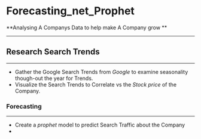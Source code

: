 # Forecasting_net_Prophet

**Analysing A Companys Data to help make A Company grow **
___

## Research Search Trends ##
___

- Gather the Google Search Trends from _Google_ to examine seasonality though-out the year for Trends.
- Visualize the Search Trends to Correlate vs the _Stock price_ of the Company.

### Forecasting ###
_____

- Create a _prophet_ model to predict Search Traffic about the Company
- 
